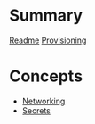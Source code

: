 # Summary

[Readme](readme.md)
[Provisioning](provisioning.md)

# Concepts

- [Networking](networking.md)
- [Secrets](secrets.md)
